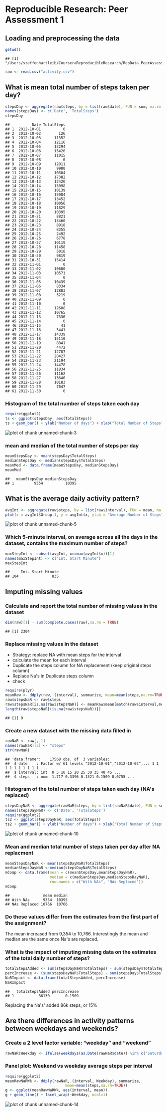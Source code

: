 # Reproducible Research: Peer Assessment 1


## Loading and preprocessing the data


```r
getwd()
```

```
## [1] "/Users/steffenhartleib/CourseraReproducibleResearch/RepData_PeerAssessment1"
```

```r
raw <- read.csv("activity.csv")
```

## What is mean total number of steps taken per day?

```r
stepsDay <- aggregate(raw$steps, by = list(raw$date), FUN = sum, na.rm = TRUE)
names(stepsDay) <- c('Date', 'TotalSteps')
stepsDay
```

```
##          Date TotalSteps
## 1  2012-10-01          0
## 2  2012-10-02        126
## 3  2012-10-03      11352
## 4  2012-10-04      12116
## 5  2012-10-05      13294
## 6  2012-10-06      15420
## 7  2012-10-07      11015
## 8  2012-10-08          0
## 9  2012-10-09      12811
## 10 2012-10-10       9900
## 11 2012-10-11      10304
## 12 2012-10-12      17382
## 13 2012-10-13      12426
## 14 2012-10-14      15098
## 15 2012-10-15      10139
## 16 2012-10-16      15084
## 17 2012-10-17      13452
## 18 2012-10-18      10056
## 19 2012-10-19      11829
## 20 2012-10-20      10395
## 21 2012-10-21       8821
## 22 2012-10-22      13460
## 23 2012-10-23       8918
## 24 2012-10-24       8355
## 25 2012-10-25       2492
## 26 2012-10-26       6778
## 27 2012-10-27      10119
## 28 2012-10-28      11458
## 29 2012-10-29       5018
## 30 2012-10-30       9819
## 31 2012-10-31      15414
## 32 2012-11-01          0
## 33 2012-11-02      10600
## 34 2012-11-03      10571
## 35 2012-11-04          0
## 36 2012-11-05      10439
## 37 2012-11-06       8334
## 38 2012-11-07      12883
## 39 2012-11-08       3219
## 40 2012-11-09          0
## 41 2012-11-10          0
## 42 2012-11-11      12608
## 43 2012-11-12      10765
## 44 2012-11-13       7336
## 45 2012-11-14          0
## 46 2012-11-15         41
## 47 2012-11-16       5441
## 48 2012-11-17      14339
## 49 2012-11-18      15110
## 50 2012-11-19       8841
## 51 2012-11-20       4472
## 52 2012-11-21      12787
## 53 2012-11-22      20427
## 54 2012-11-23      21194
## 55 2012-11-24      14478
## 56 2012-11-25      11834
## 57 2012-11-26      11162
## 58 2012-11-27      13646
## 59 2012-11-28      10183
## 60 2012-11-29       7047
## 61 2012-11-30          0
```
### Histogram of the total number of steps taken each day

```r
require(ggplot2)
ts <- ggplot(stepsDay, aes(TotalSteps))
ts + geom_bar() + ylab("Number of days") + xlab("Total Number of Steps")
```

![plot of chunk unnamed-chunk-3](PA1_template_files/figure-html/unnamed-chunk-3.png) 

### mean and median of the total number of steps per day


```r
meanStepsDay <- mean(stepsDay$TotalSteps)
medianStepsDay <- median(stepsDay$TotalSteps)
meanMed <- data.frame(meanStepsDay, medianStepsDay)
meanMed
```

```
##   meanStepsDay medianStepsDay
## 1         9354          10395
```

## What is the average daily activity pattern?

```r
avgInt <- aggregate(raw$steps, by = list(raw$interval), FUN = mean, na.rm = TRUE)
plot(x = avgInt$Group.1, y = avgInt$x, ylab = "Average Number of Steps", xlab = "5 Min Interval", type = "l" )
```

![plot of chunk unnamed-chunk-5](PA1_template_files/figure-html/unnamed-chunk-5.png) 

### Which 5-minute interval, on average across all the days in the dataset, contains the maximum number of steps?


```r
maxStepInt <- subset(avgInt, x==max(avgInt$x))[1]
names(maxStepInt) <- c("Int. Start Minute")
maxStepInt
```

```
##     Int. Start Minute
## 104               835
```

## Imputing missing values

### Calculate and report the total number of missing values in the dataset 

```r
dim(raw)[1] - sum(complete.cases(raw),na.rm = TRUE)
```

```
## [1] 2304
```

### Replace missing values in the dataset 

- Strategy: replace NA with mean steps for the interval
- calculate the mean for each interval 
- Duplicate the steps column for NA replacement (keep original steps column)
- Replace Na's in Duplicate steps column
- check 


```r
require(plyr)
meanRaw <- ddply(raw,.(interval), summarize, mean=mean(steps,na.rm=TRUE))
raw$stepsNaR <- raw$steps
raw$stepsNaR[is.na(raw$stepsNaR)] <- meanRaw$mean[match(raw$interval,meanRaw$interval)][is.na(raw$stepsNaR)]
length(raw$stepsNaR[(is.na(raw$stepsNaR))])
```

```
## [1] 0
```


### Create a new dataset with the missing data filled in


```r
rawNaR <- raw[,-1]
names(rawNaR)[3] <- "steps"
str(rawNaR)
```

```
## 'data.frame':	17568 obs. of  3 variables:
##  $ date    : Factor w/ 61 levels "2012-10-01","2012-10-02",..: 1 1 1 1 1 1 1 1 1 1 ...
##  $ interval: int  0 5 10 15 20 25 30 35 40 45 ...
##  $ steps   : num  1.717 0.3396 0.1321 0.1509 0.0755 ...
```

### Histogram of the total number of steps taken each day (NA's replaced)


```r
stepsDayNaR <- aggregate(rawNaR$steps, by = list(rawNaR$date), FUN = sum, na.rm = TRUE)
names(stepsDayNaR) <- c('Date', 'TotalSteps')
require(ggplot2)
ts2 <- ggplot(stepsDayNaR, aes(TotalSteps))
ts2 + geom_bar() + ylab("Number of days") + xlab("Total Number of Steps")
```

![plot of chunk unnamed-chunk-10](PA1_template_files/figure-html/unnamed-chunk-10.png) 

### Mean and median total number of steps taken per day after NA replacment  


```r
meanStepsDayNaR <- mean(stepsDayNaR$TotalSteps)
medianStepsDayNaR <-median(stepsDayNaR$TotalSteps)
mComp <- data.frame(mean = c(meanStepsDay,meanStepsDayNaR), 
                    median = c(medianStepsDay,medianStepsDayNaR),
                    row.names = c("With NAs", "NAs Replaced"))
mComp
```

```
##               mean median
## With NAs      9354  10395
## NAs Replaced 10766  10766
```
### Do these values differ from the estimates from the first part of the assignment? 

The mean increased from 9,354 to 10,766. Interestingly the mean and median are the same once Na's are replaced.

### What is the impact of imputing missing data on the estimates of the total daily number of steps?

```r
totalStepsAdded <- sum(stepsDayNaR$TotalSteps) - sum(stepsDay$TotalSteps)
percIncrease <- (sum(stepsDayNaR$TotalSteps) - sum(stepsDay$TotalSteps))/sum(stepsDay$TotalSteps)
NaRImpact <- data.frame(totalStepsAdded, percIncrease)
NaRImpact
```

```
##   totalStepsAdded percIncrease
## 1           86130       0.1509
```
Replacing the Na's' added 86k steps, or 15%

## Are there differences in activity patterns between weekdays and weekends?

### Create a 2 level factor variable: “weekday” and “weekend” 


```r
rawNaR$Weekday <- ifelse(weekdays(as.Date(rawNaR$date)) %in% c("Saturday", "Sunday"), "Weekend", "Week")
```

### Panel plot: Weekend vs weekday average steps per interval 


```r
require(ggplot2)
meanRawNaRWk <- ddply(rawNaR,.(interval, Weekday), summarize, 
                           mean=mean(steps,na.rm=TRUE))
g <- ggplot(meanRawNaRWk, aes(interval, mean))
g + geom_line() + facet_wrap(~Weekday, ncol=1) 
```

![plot of chunk unnamed-chunk-14](PA1_template_files/figure-html/unnamed-chunk-14.png) 
